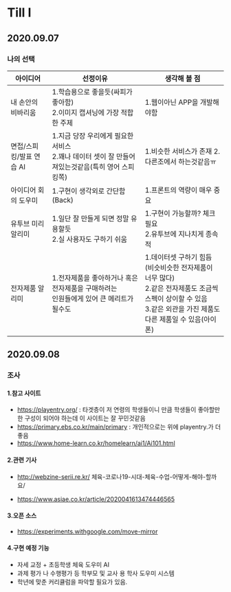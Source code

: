 # Till I 

## 2020.09.07

### 나의 선택

| 아이디어                 | 선정이유                                                     | 생각해 볼 점                                                 |
| ------------------------ | ------------------------------------------------------------ | ------------------------------------------------------------ |
| 내 손안의 비바리움       | 1.학습용으로 좋을듯(싸피가 좋아함)<br />2.이미지 캡셔닝에 가장 적합한 주제 | 1.웹이아닌 APP을 개발해야함                                  |
| 면접/스피킹/발표 연습 AI | 1.지금 당장 우리에게 필요한 서비스 <br />2.꽤나 데이터 셋이 잘 만들어져있는것같음(특히 영어 스피킹쪽) | 1.비슷한 서비스가 존재 2.다른조에서 하는것같음ㅠ             |
| 아이디어 회의 도우미     | 1.구현이 생각외로 간단함(Back)                               | 1.프론트의 역량이 매우 중요                                  |
| 유투브 미리 알리미       | 1.일단 잘 만들게 되면 정말 유용할듯<br /> 2.실 사용자도 구하기 쉬움 | 1.구현이 가능할까? 체크필요<br />2.유투브에 지나치게 종속적  |
| 전자제품 알리미          | 1.전자제품을 좋아하거나 혹은 전자제품을 구매하려는 <br />인원들에게 있어 큰 메리트가 될수도 | 1.데이터셋 구하기 힘듬(비슷비슷한 전자제품이 너무 많다) <br />2.같은 전자제품도 조금씩 스펙이 상이할 수 있음 <br />3.같은 외관을 가진 제품도 다른 제품일 수 있음(아이폰) |

## 2020.09.08

### 조사

#### 1.참고 사이트

- https://playentry.org/ : 타겟층이 저 연령의 학생들이니 만큼 학생들이 좋아할만한 구성이 되어야 하는데 이 사이트는 잘 꾸민것같음
- https://primary.ebs.co.kr/main/primary : 개인적으로는 위에 playentry.가 더 좋음
- https://www.home-learn.co.kr/homelearn/ai1/Ai101.html

#### 2.관련 기사

- http://webzine-serii.re.kr/  체육-코로나19-시대-체육-수업-어떻게-해야-할까요/

- https://www.asiae.co.kr/article/2020041613474446565

#### 3.오픈 소스

- https://experiments.withgoogle.com/move-mirror

#### 4.구현 예정 기능

- 자세 교정 + 초등학생 체육 도우미 AI
- 과제 평가 나 수행평가 등 학부모 및 교사 용 학사 도우미 시스템
- 학년에 맞춘 커리큘럼을 파악할 필요가 있음.